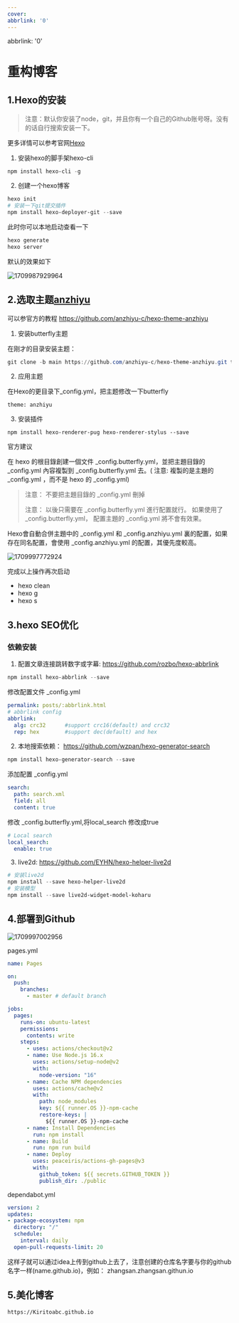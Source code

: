 ```yaml
---
cover:
abbrlink: '0'
---
```

abbrlink: '0'


# 重构博客

## 1.Hexo的安装

> 注意：默认你安装了node，git，并且你有一个自己的Github账号呀。没有的话自行搜索安装一下。

更多详情可以参考官网[Hexo](https://hexo.io/zh-cn/index.html)

1. 安装hexo的脚手架hexo-cli

~~~powershell
npm install hexo-cli -g
~~~

2. 创建一个hexo博客

~~~powershell
hexo init
# 安装一下git提交插件
npm install hexo-deployer-git --save
~~~

此时你可以本地启动查看一下

```powershell
hexo generate
hexo server
```

默认的效果如下

![1709987929964](博客搭建/1709987929964.png)





## 2.选取主题[anzhiyu](https://github.com/anzhiyu-c/hexo-theme-anzhiyu)

可以参官方的教程 https://github.com/anzhiyu-c/hexo-theme-anzhiyu

1. 安装butterfly主题

在刚才的目录安装主题：

~~~powershell
git clone -b main https://github.com/anzhiyu-c/hexo-theme-anzhiyu.git themes/anzhiyu
~~~

2. 应用主题

在Hexo的更目录下_config.yml，把主题修改一下butterfly

~~~
theme: anzhiyu
~~~

3. 安装插件

~~~
npm install hexo-renderer-pug hexo-renderer-stylus --save
~~~

官方建议

在 hexo 的根目錄創建一個文件 _config.butterfly.yml，並把主題目錄的 _config.yml 內容複製到 _config.butterfly.yml 去。( 注意: 複製的是主題的 _config.yml ，而不是 hexo 的 _config.yml)

>注意： 不要把主題目錄的 _config.yml 刪掉
>
>注意： 以後只需要在 _config.butterfly.yml 進行配置就行。
>如果使用了 _config.butterfly.yml， 配置主題的 _config.yml 將不會有效果。

Hexo會自動合併主題中的 _config.yml 和 _config.anzhiyu.yml 裏的配置，如果存在同名配置，會使用 _config.anzhiyu.yml 的配置，其優先度較高。

![1709997772924](博客搭建/1709997772924.png)

完成以上操作再次启动

- hexo clean
- hexo g
- hexo s



## 3.hexo SEO优化

### 依赖安装

1. 配置文章连接跳转数字或字幕: https://github.com/rozbo/hexo-abbrlink

~~~powershell
npm install hexo-abbrlink --save
~~~

修改配置文件 _config.yml

~~~yaml
permalink: posts/:abbrlink.html
# abbrlink config
abbrlink:
  alg: crc32      #support crc16(default) and crc32
  rep: hex        #support dec(default) and hex
~~~

2. 本地搜索依赖： https://github.com/wzpan/hexo-generator-search

~~~powershell
npm install hexo-generator-search --save
~~~

添加配置 _config.yml

~~~yaml
search:
  path: search.xml
  field: all
  content: true
~~~

修改 _config.butterfly.yml,将local_search 修改成true

~~~yml
# Local search
local_search:
  enable: true
~~~

3. live2d: https://github.com/EYHN/hexo-helper-live2d

~~~powershell
# 安装live2d
npm install --save hexo-helper-live2d
# 安装模型
npm install --save live2d-widget-model-koharu
~~~



## 4.部署到Github

![	1709997002956](博客搭建/1709997002956.png)	

pages.yml

~~~yml
name: Pages

on:
  push:
    branches:
      - master # default branch

jobs:
  pages:
    runs-on: ubuntu-latest
    permissions:
      contents: write
    steps:
      - uses: actions/checkout@v2
      - name: Use Node.js 16.x
        uses: actions/setup-node@v2
        with:
          node-version: "16"
      - name: Cache NPM dependencies
        uses: actions/cache@v2
        with:
          path: node_modules
          key: ${{ runner.OS }}-npm-cache
          restore-keys: |
            ${{ runner.OS }}-npm-cache
      - name: Install Dependencies
        run: npm install
      - name: Build
        run: npm run build
      - name: Deploy
        uses: peaceiris/actions-gh-pages@v3
        with:
          github_token: ${{ secrets.GITHUB_TOKEN }}
          publish_dir: ./public
~~~

dependabot.yml

~~~yaml
version: 2
updates:
- package-ecosystem: npm
  directory: "/"
  schedule:
    interval: daily
  open-pull-requests-limit: 20
~~~

这样子就可以通过idea上传到github上去了，注意创建的仓库名字要与你的github名字一样(name.github.io)，例如： zhangsan.zhangsan.githun.io



## 5.美化博客

```
https://Kiritoabc.github.io
```

